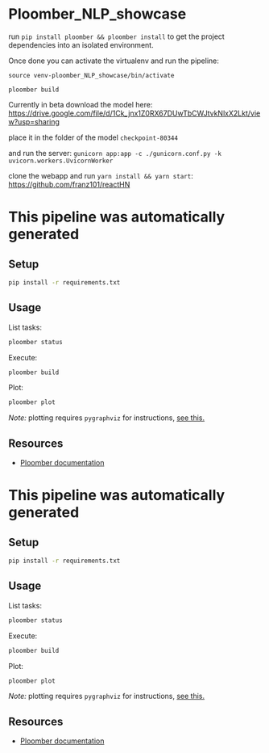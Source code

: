 # Ploomber_NLP_showcase

run `pip install ploomber && ploomber install` to get the project dependencies into an isolated environment.

Once done you can activate the virtualenv and run the pipeline:

`source venv-ploomber_NLP_showcase/bin/activate`

`ploomber build`

Currently in beta
download the model here:
https://drive.google.com/file/d/1Ck_jnx1Z0RX67DUwTbCWJtvkNlxX2Lkt/view?usp=sharing

place it in the folder of the model `checkpoint-80344`

and run the server:
`gunicorn app:app -c ./gunicorn.conf.py -k uvicorn.workers.UvicornWorker`


clone the webapp and run `yarn install && yarn start`:
https://github.com/franz101/reactHN

# This pipeline was automatically generated

## Setup

```sh
pip install -r requirements.txt
```

## Usage

List tasks:

```sh
ploomber status
```

Execute:

```sh
ploomber build
```

Plot:

```sh
ploomber plot
```

*Note:* plotting requires `pygraphviz` for instructions, [see this.](https://docs.ploomber.io/en/latest/user-guide/faq_index.html#plotting-a-pipeline)

## Resources

* [Ploomber documentation](https://docs.ploomber.io)
# This pipeline was automatically generated

## Setup

```sh
pip install -r requirements.txt
```

## Usage

List tasks:

```sh
ploomber status
```

Execute:

```sh
ploomber build
```

Plot:

```sh
ploomber plot
```

*Note:* plotting requires `pygraphviz` for instructions, [see this.](https://docs.ploomber.io/en/latest/user-guide/faq_index.html#plotting-a-pipeline)

## Resources

* [Ploomber documentation](https://docs.ploomber.io)